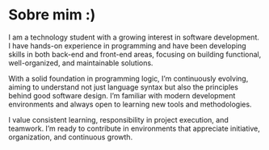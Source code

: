 # Sobre mim :)

I am a technology student with a growing interest in software development. 
I have hands-on experience in programming and have been developing skills in both back-end and front-end areas, 
focusing on building functional, well-organized, and maintainable solutions.

With a solid foundation in programming logic, I’m continuously evolving, aiming to understand not just language 
syntax but also the principles behind good software design. I’m familiar with modern development environments 
and always open to learning new tools and methodologies.

I value consistent learning, responsibility in project execution, and teamwork. 
I’m ready to contribute in environments that appreciate initiative, organization, and continuous growth.

